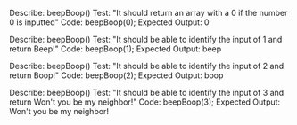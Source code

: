 Describe: beepBoop()
Test: "It should return an array with a 0 if the number 0 is inputted"
Code: beepBoop(0);
Expected Output: 0

Describe: beepBoop()
Test: "It should be able to identify the input of 1 and return Beep!"
Code: beepBoop(1);
Expected Output: beep

Describe: beepBoop()
Test: "It should be able to identify the input of 2 and return Boop!"
Code: beepBoop(2);
Expected Output: boop

Describe: beepBoop()
Test: "It should be able to identify the input of 3 and return Won't you be my neighbor!"
Code: beepBoop(3);
Expected Output: Won't you be my neighbor!